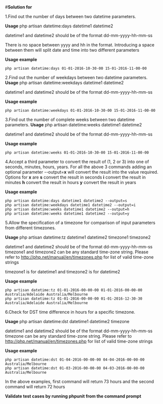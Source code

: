 #**Solution for**

1.Find out the number of days between two datetime parameters.

**Usage**
php artisan datetime:days datetime1 datetime2

datetime1 and datetime2 should be of the format dd-mm-yyyy-hh-mm-ss

There is no space between yyyy and hh in the format. Introducing a space between them will split date and time into two different parameters

**Usage example**

    php artisan datetime:days 01-01-2016-10-30-00 15-01-2016-11-00-00

2.Find out the number of weekdays between two datetime parameters.
**Usage**
php artisan datetime:weekdays datetime1 datetime2

datetime1 and datetime2 should be of the format dd-mm-yyyy-hh-mm-ss

**Usage example**

    php artisan datetime:weekdays 01-01-2016-10-30-00 15-01-2016-11-00-00

3.Find out the number of complete weeks between two datetime parameters.
**Usage**
php artisan datetime:weeks datetime1 datetime2

datetime1 and datetime2 should be of the format dd-mm-yyyy-hh-mm-ss

**Usage example**

    php artisan datetime:weeks 01-01-2016-10-30-00 15-01-2016-11-00-00

4.Accept a third parameter to convert the result of (1, 2 or 3) into one of seconds, minutes, hours, years.
For all the above 3 commands adding an optional parameter --output=**x** will convert the result into the value required.
Options for **x** are
**s** convert the result in seconds
**i** convert the result in minutes
**h** convert the result in hours
**y** convert the result in years

**Usage example**

    php artisan datetime:days datetime1 datetime2 --output=s
    php artisan datetime:weekdays datetime1 datetime2 --output=i
    php artisan datetime:weeks datetime1 datetime2 --output=h
    php artisan datetime:weeks datetime1 datetime2 --output=y

5.Allow the specification of a timezone for comparison of input parameters from different timezones. 

**Usage**
php artisan datetime:tz datetime1 datetime2 timezone1 timezone2

datetime1 and datetime2 should be of the format dd-mm-yyyy-hh-mm-ss
timezone1 and timezone2 can be any standard time-zone string. Please refer to http://php.net/manual/en/timezones.php for list of valid time-zone strings

timezone1 is for datetime1 and timezone2 is for datetime2

**Usage example**

    php artisan datetime:tz 01-01-2016-00-00-00 01-01-2016-00-00-00 Australia/Adelaide Australia/Melbourne
    php artisan datetime:tz 01-01-2016-00-00-00 01-01-2016-12-30-30 Australia/Adelaide Australia/Melbourne

6.Check for DST time difference in hours for a specific timezone. 

**Usage**
php artisan datetime:dst datetime1 datetime2 timezone

datetime1 and datetime2 should be of the format dd-mm-yyyy-hh-mm-ss
timezone can be any standard time-zone string. Please refer to http://php.net/manual/en/timezones.php for list of valid time-zone strings

**Usage example**

    php artisan datetime:dst 01-04-2016-00-00-00 04-04-2016-00-00-00 Australia/Melbourne
    php artisan datetime:dst 01-03-2016-00-00-00 04-03-2016-00-00-00 Australia/Melbourne

In the above examples, first command will return 73 hours and the second command will return 72 hours

**Validate test cases by running phpunit from the command prompt**

